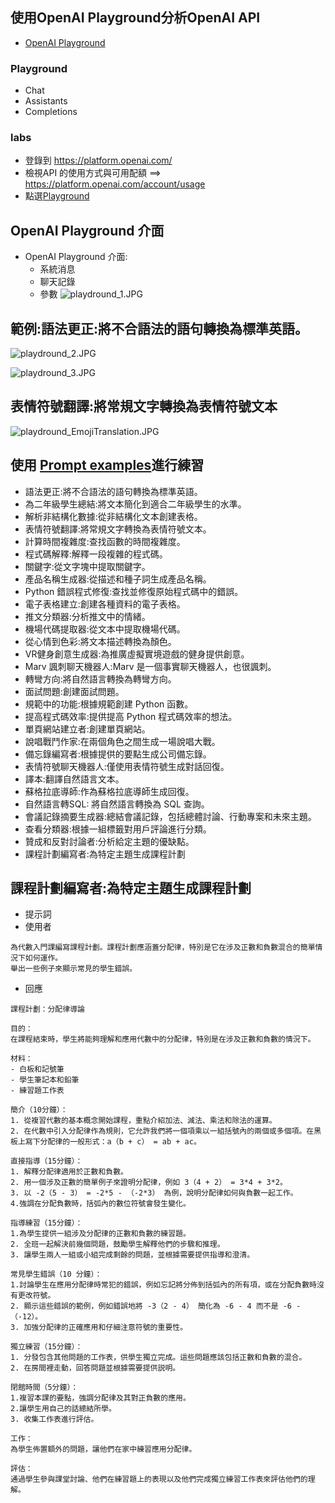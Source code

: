 ## 使用OpenAI Playground分析OpenAI API 
- [OpenAI Playground](https://platform.openai.com/playground)

### Playground
- Chat
- Assistants
- Completions

### labs
- 登錄到 https://platform.openai.com/
- 檢視API 的使用方式與可用配額 ==> https://platform.openai.com/account/usage
- 點選[Playground](https://platform.openai.com/playground)
## OpenAI Playground 介面
- OpenAI Playground 介面:
  - 系統消息
  - 聊天記錄
  - 參數 
![playdround_1.JPG](../pics/playdround_1.JPG)

## 範例:語法更正:將不合語法的語句轉換為標準英語。

![playdround_2.JPG](../pics/playdround_2.JPG)

![playdround_3.JPG](../pics/playdround_3.JPG)
## 表情符號翻譯:將常規文字轉換為表情符號文本

![playdround_EmojiTranslation.JPG](../pics/playdround_EmojiTranslation.JPG)

## 使用 [Prompt examples](https://platform.openai.com/docs/examples)進行練習
- 語法更正:將不合語法的語句轉換為標準英語。
- 為二年級學生總結:將文本簡化到適合二年級學生的水準。
- 解析非結構化數據:從非結構化文本創建表格。
- 表情符號翻譯:將常規文字轉換為表情符號文本。
- 計算時間複雜度:查找函數的時間複雜度。
- 程式碼解釋:解釋一段複雜的程式碼。
- 關鍵字:從文字塊中提取關鍵字。
- 產品名稱生成器:從描述和種子詞生成產品名稱。
- Python 錯誤程式修復:查找並修復原始程式碼中的錯誤。
- 電子表格建立:創建各種資料的電子表格。
- 推文分類器:分析推文中的情緒。
- 機場代碼提取器:從文本中提取機場代碼。
- 從心情到色彩:將文本描述轉換為顏色。
- VR健身創意生成器:為推廣虛擬實境遊戲的健身提供創意。
- Marv 諷刺聊天機器人:Marv 是一個事實聊天機器人，也很諷刺。
- 轉彎方向:將自然語言轉換為轉彎方向。
- 面試問題:創建面試問題。
- 規範中的功能:根據規範創建 Python 函數。
- 提高程式碼效率:提供提高 Python 程式碼效率的想法。
- 單頁網站建立者:創建單頁網站。
- 說唱戰鬥作家:在兩個角色之間生成一場說唱大戰。
- 備忘錄編寫者:根據提供的要點生成公司備忘錄。
- 表情符號聊天機器人:僅使用表情符號生成對話回復。
- 譯本:翻譯自然語言文本。
- 蘇格拉底導師:作為蘇格拉底導師生成回復。
- 自然語言轉SQL: 將自然語言轉換為 SQL 查詢。
- 會議記錄摘要生成器:總結會議記錄，包括總體討論、行動專案和未來主題。
- 查看分類器:根據一組標籤對用戶評論進行分類。
- 贊成和反對討論者:分析給定主題的優缺點。
- 課程計劃編寫者:為特定主題生成課程計劃

## 課程計劃編寫者:為特定主題生成課程計劃
- 提示詞
- 使用者
```
為代數入門課編寫課程計劃。課程計劃應涵蓋分配律，特別是它在涉及正數和負數混合的簡單情況下如何運作。
舉出一些例子來顯示常見的學生錯誤。
```
- 回應
```
課程計劃：分配律導論

目的：
在課程結束時，學生將能夠理解和應用代數中的分配律，特別是在涉及正數和負數的情況下。

材料：
- 白板和記號筆
- 學生筆記本和鉛筆
- 練習題工作表

簡介（10分鐘）：
1. 從複習代數的基本概念開始課程，重點介紹加法、減法、乘法和除法的運算。
2. 在代數中引入分配律作為規則，它允許我們將一個項乘以一組括號內的兩個或多個項。在黑板上寫下分配律的一般形式：a（b + c） = ab + ac。

直接指導（15分鐘）：
1. 解釋分配律適用於正數和負數。
2. 用一個涉及正數的簡單例子來證明分配律，例如 3（4 + 2） = 3*4 + 3*2。
3. 以 -2（5 - 3） = -2*5 - （-2*3） 為例，說明分配律如何與負數一起工作。
4.強調在分配負數時，括弧內的數位符號會發生變化。

指導練習（15分鐘）：
1.為學生提供一組涉及分配律的正數和負數的練習題。
2. 全班一起解決前幾個問題，鼓勵學生解釋他們的步驟和推理。
3. 讓學生兩人一組或小組完成剩餘的問題，並根據需要提供指導和澄清。

常見學生錯誤（10 分鐘）：
1.討論學生在應用分配律時常犯的錯誤，例如忘記將分佈到括弧內的所有項，或在分配負數時沒有更改符號。
2. 顯示這些錯誤的範例，例如錯誤地將 -3（2 - 4） 簡化為 -6 - 4 而不是 -6 - （-12）。
3. 加強分配律的正確應用和仔細注意符號的重要性。

獨立練習（15分鐘）：
1. 分發包含其他問題的工作表，供學生獨立完成。這些問題應該包括正數和負數的混合。
2. 在房間裡走動，回答問題並根據需要提供説明。

閉館時間（5分鐘）：
1.複習本課的要點，強調分配律及其對正負數的應用。
2.讓學生用自己的話總結所學。
3. 收集工作表進行評估。

工作：
為學生佈置額外的問題，讓他們在家中練習應用分配律。

評估：
通過學生參與課堂討論、他們在練習題上的表現以及他們完成獨立練習工作表來評估他們的理解。
```

